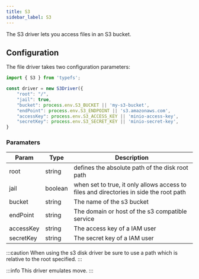 ```yaml
---
title: S3
sidebar_label: S3
---
```


The S3 driver lets you access files in an S3 bucket.

## Configuration

The file driver takes two configuration parameters:

```typescript
import { S3 } from 'typefs';

const driver = new S3Driver({
    "root": "/",
    "jail": true,
    "bucket": process.env.S3_BUCKET || 'my-s3-bucket',
    "endPoint": process.env.S3_ENDPOINT || 's3.amazonaws.com',
    "accessKey": process.env.S3_ACCESS_KEY || 'minio-access-key',
    "secretKey": process.env.S3_SECRET_KEY || 'minio-secret-key',
}
```

### Paramaters

| Param     | Type    | Description                                                                            |
| --------- | ------- | -------------------------------------------------------------------------------------- |
| root      | string  | defines the absolute path of the disk root path                                        |
| jail      | boolean | when set to true, it only allows access to files and directories in side the root path |
| bucket    | string  | The name of the s3 bucket                                                              |
| endPoint    | string  | The domain or host of the s3 compatible service                                      |
| accessKey | string  | The access key of a IAM user                                                           |
| secretKey | string  | The secret key of a IAM user                                                           |

:::caution
When using the s3 disk driver be sure to use a path which is relative to the root specified.
:::

:::info
This driver emulates move.
:::
